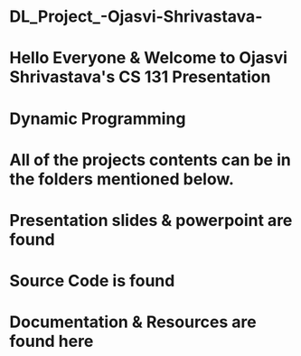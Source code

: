 # DL_Project_-Ojasvi-Shrivastava-
# Hello Everyone & Welcome to Ojasvi Shrivastava's CS 131 Presentation

# Dynamic Programming
# All of the projects contents can be in the folders mentioned below.
# Presentation slides & powerpoint are found 
# Source Code is found 
# Documentation & Resources are found here

